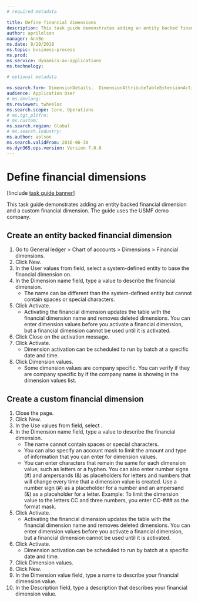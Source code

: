 ```yaml
--- 
# required metadata 
 
title: Define financial dimensions
description: This task guide demonstrates adding an entity backed financial dimension and a custom financial dimension. 
author: aprilolson
manager: AnnBe 
ms.date: 8/29/2018
ms.topic: business-process 
ms.prod:  
ms.service: dynamics-ax-applications 
ms.technology:  
 
# optional metadata 
 
ms.search.form: DimensionDetails,  DimensionAttributeTableExtensionActivate, DimensionValueDetails   
audience: Application User 
# ms.devlang:  
ms.reviewer: twheeloc
ms.search.scope: Core, Operations 
# ms.tgt_pltfrm:  
# ms.custom:  
ms.search.region: Global
# ms.search.industry: 
ms.author: aolson
ms.search.validFrom: 2016-06-30 
ms.dyn365.ops.version: Version 7.0.0 
---
```

# Define financial dimensions

[!include [task guide banner](../../includes/task-guide-banner.md)]

This task guide demonstrates adding an entity backed financial dimension and a custom financial dimension.  The guide uses the USMF demo company.


## Create an entity backed financial dimension
1. Go to General ledger > Chart of accounts > Dimensions > Financial dimensions.
2. Click New.
3. In the User values from field, select a system-defined entity to base the financial dimension on. 
4. In the Dimension name field, type a value to describe the financial dimension.
    * The name can be different than the system-defined entity but cannot contain spaces or special characters.  
5. Click Activate.
    * Activating the financial dimension updates the table with the financial dimension name and removes deleted dimensions. You can enter dimension values before you activate a financial dimension, but a financial dimension cannot be used until it is activated.  
6. Click Close on the activation message.
7. Click Activate.
    * Dimension activation can be scheduled to run by batch at a specific date and time.  
8. Click Dimension values.
    * Some dimension values are company specific. You can verify if they are company specific by if the company name is showing in the dimension values list.  

## Create a custom financial dimension
1. Close the page.
2. Click New.
3. In the Use values from field, select <Custom dimension>.
4. In the Dimension name field, type a value to describe the financial dimension.
    * The name cannot contain spaces or special characters.  
    * You can also specify an account mask to limit the amount and type of information that you can enter for dimension values.   
    * You can enter characters that remain the same for each dimension value, such as letters or a hyphen. You can also enter number signs (#) and ampersands (&) as placeholders for letters and numbers that will change every time that a dimension value is created. Use a number sign (#) as a placeholder for a number and an ampersand (&) as a placeholder for a letter.  Example: To limit the dimension value to the letters CC and three numbers, you enter CC-### as the format mask.  
5. Click Activate.
    * Activating the financial dimension updates the table with the financial dimension name and removes deleted dimensions. You can enter dimension values before you activate a financial dimension, but a financial dimension cannot be used until it is activated.  
6. Click Activate.
    * Dimension activation can be scheduled to run by batch at a specific date and time.  
7. Click Dimension values.
8. Click New.
9. In the Dimension value field, type a name to describe your financial dimension value.
10. In the Description field, type a description that describes your financial dimension value.

